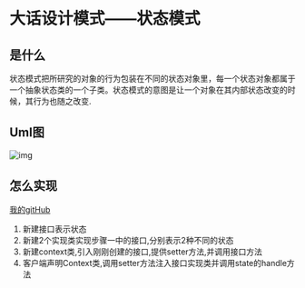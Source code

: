 # 大话设计模式——状态模式

## 是什么

状态模式把所研究的对象的行为包装在不同的状态对象里，每一个状态对象都属于一个抽象状态类的一个子类。状态模式的意图是让一个对象在其内部状态改变的时候，其行为也随之改变.

## Uml图

![img](https://images2017.cnblogs.com/blog/1268688/201712/1268688-20171207175036425-466296514.png)

## 怎么实现

[我的gitHub](https://github.com/JerryDtj/designPattern/tree/master/StatePattern)

1. 新建接口表示状态
2. 新建2个实现类实现步骤一中的接口,分别表示2种不同的状态
3. 新建context类,引入刚刚创建的接口,提供setter方法,并调用接口方法
4. 客户端声明Context类,调用setter方法注入接口实现类并调用state的handle方法

